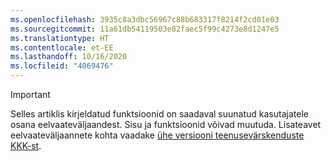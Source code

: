```yaml
---
ms.openlocfilehash: 3935c8a3dbc56967c88b683317f8214f2cd01e03
ms.sourcegitcommit: 11a61db54119503e82faec5f99c4273e8d1247e5
ms.translationtype: HT
ms.contentlocale: et-EE
ms.lasthandoff: 10/16/2020
ms.locfileid: "4069476"
---
```

> [!IMPORTANT]
> Selles artiklis kirjeldatud funktsioonid on saadaval suunatud kasutajatele osana eelvaateväljaandest. Sisu ja funktsioonid võivad muutuda. Lisateavet eelvaateväljaannete kohta vaadake [ühe versiooni teenusevärskenduste KKK-st](https://docs.microsoft.com/dynamics365/unified-operations/fin-and-ops/get-started/one-version).
